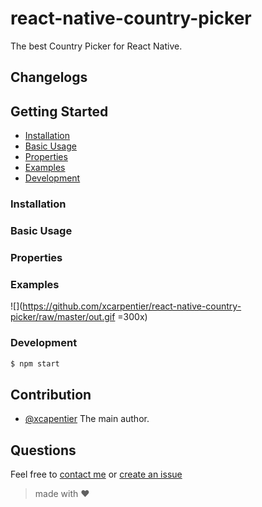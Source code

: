 # react-native-country-picker

The best Country Picker for React Native.

## Changelogs

## Getting Started
- [Installation](#installation)
- [Basic Usage](#basic-usage)
- [Properties](#properties)
- [Examples](#examples)
- [Development](#development)

### Installation

### Basic Usage

### Properties

### Examples

![](https://github.com/xcarpentier/react-native-country-picker/raw/master/out.gif =300x)


### Development

```bash
$ npm start
```

## Contribution

- [@xcapentier](mailto:contact@xaviercarpentier.com) The main author.

## Questions

Feel free to [contact me](mailto:contact@xaviercarpentier.com) or [create an issue](https://github.com/leecade/react-native-swiper/issues/new)

> made with ♥
